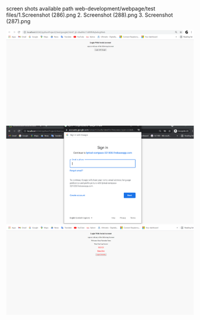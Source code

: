 screen shots available path web-development/webpage/test files/1.Screenshot (286).png 2. Screenshot (288).png  3. Screenshot (287).png


<img src="Screenshot (286).png"><br>
<img src="Screenshot (288).png"><br>
<img src="Screenshot (287).png"><br>

